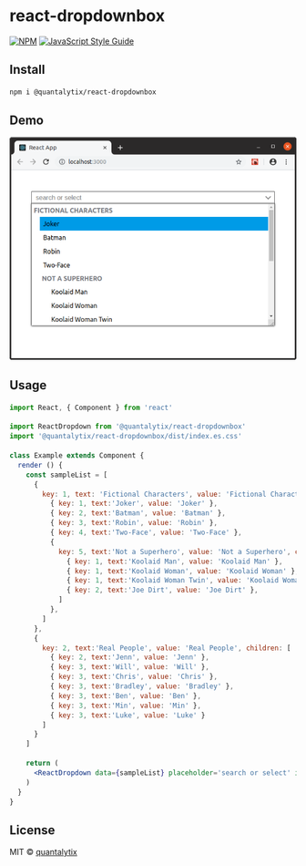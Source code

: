 # react-dropdownbox

> 

[![NPM](https://img.shields.io/npm/v/@quantalytix/react-dropdownbox.svg)](https://www.npmjs.com/package/@quantalytix/react-dropdownbox) [![JavaScript Style Guide](https://img.shields.io/badge/code_style-standard-brightgreen.svg)](https://standardjs.com)

## Install

```bash
npm i @quantalytix/react-dropdownbox
```
## Demo

![alt text](https://raw.githubusercontent.com/quantalytix/react-dropdownbox/master/docs/img/dropdown-sample.png "Dropdown Demo Image")

## Usage

```jsx
import React, { Component } from 'react'

import ReactDropdown from '@quantalytix/react-dropdownbox'
import '@quantalytix/react-dropdownbox/dist/index.es.css'

class Example extends Component {
  render () {
    const sampleList = [
      {
        key: 1, text: 'Fictional Characters', value: 'Fictional Characters', children: [
          { key: 1, text:'Joker', value: 'Joker' },
          { key: 2, text:'Batman', value: 'Batman' },
          { key: 3, text:'Robin', value: 'Robin' },
          { key: 4, text:'Two-Face', value: 'Two-Face' },
          {
            key: 5, text:'Not a Superhero', value: 'Not a Superhero', children: [
              { key: 1, text:'Koolaid Man', value: 'Koolaid Man' },
              { key: 1, text:'Koolaid Woman', value: 'Koolaid Woman' },
              { key: 1, text:'Koolaid Woman Twin', value: 'Koolaid Woman Twin' },
              { key: 2, text:'Joe Dirt', value: 'Joe Dirt' },
            ]
          },
        ]
      },
      {
        key: 2, text:'Real People', value: 'Real People', children: [
          { key: 2, text:'Jenn', value: 'Jenn' },
          { key: 3, text:'Will', value: 'Will' },
          { key: 3, text:'Chris', value: 'Chris' },
          { key: 3, text:'Bradley', value: 'Bradley' },
          { key: 3, text:'Ben', value: 'Ben' },
          { key: 3, text:'Min', value: 'Min' },
          { key: 3, text:'Luke', value: 'Luke' }          
        ]
      }
    ]

    return (
      <ReactDropdown data={sampleList} placeholder='search or select' initialValue='Fictional Characters' onSelect={()=>{}}/>
    )
  }
}
```

## License

MIT © [quantalytix](https://github.com/quantalytix)
